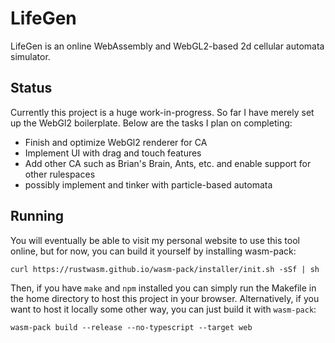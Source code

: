 # LifeGen #

LifeGen is an online WebAssembly and WebGL2-based 2d cellular automata simulator. 

## Status ##

Currently this project is a huge work-in-progress. So far I have merely set up the WebGl2 boilerplate. Below are the tasks I plan on completing: 

* Finish and optimize WebGl2 renderer for CA
* Implement UI with drag and touch features
* Add other CA such as Brian's Brain, Ants, etc. and enable support for other rulespaces
* possibly implement and tinker with particle-based automata

## Running ##

You will eventually be able to visit my personal website to use this tool online, but for now, you can build it yourself by installing wasm-pack:

`curl https://rustwasm.github.io/wasm-pack/installer/init.sh -sSf | sh`


Then, if you have `make` and `npm` installed you can simply run the Makefile in the home directory to host this project in your browser. Alternatively, if you want to host it locally some other way, you can just build it with `wasm-pack`: 

`wasm-pack build --release --no-typescript --target web`



